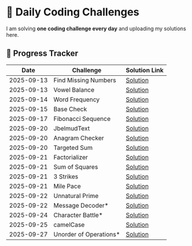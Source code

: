 # 🚀 Daily Coding Challenges

I am solving **one coding challenge every day** and uploading my solutions here.

## 📅 Progress Tracker

| Date       | Challenge             | Solution Link                        |
| ---------- | --------------------- | ------------------------------------ |
| 2025-09-13 | Find Missing Numbers  | [Solution](./missingNumbers.js)      |
| 2025-09-13 | Vowel Balance         | [Solution](./vowelBalance.js)        |
| 2025-09-14 | Word Frequency        | [Solution](./wordFrequency.js)       |
| 2025-09-15 | Base Check            | [Solution](./baseCheck.js)           |
| 2025-09-17 | Fibonacci Sequence    | [Solution](./FibonacciSequence.js)   |
| 2025-09-20 | JbelmudText           | [Solution](./JbelmudText.js)         |
| 2025-09-20 | Anagram Checker       | [Solution](./AnagramChecker.js)      |
| 2025-09-20 | Targeted Sum          | [Solution](./TargetedSum.js)         |
| 2025-09-21 | Factorializer         | [Solution](./Factorializer.js)       |
| 2025-09-21 | Sum of Squares        | [Solution](./SumofSquares.js)        |
| 2025-09-21 | 3 Strikes             | [Solution](./3Strikes.js)            |
| 2025-09-21 | Mile Pace             | [Solution](./MilePace.js)            |
| 2025-09-22 | Unnatural Prime       | [Solution](./UnnaturalPrime.js)      |
| 2025-09-22 | Message Decoder\*     | [Solution](./MessageDecoder.js)      |
| 2025-09-24 | Character Battle\*    | [Solution](./CharacterBattle.js)     |
| 2025-09-25 | camelCase             | [Solution](./camelCase.js)           |
| 2025-09-27 | Unorder of Operations* | [Solution](./UnorderofOperations.js) |
